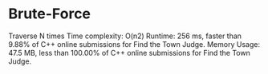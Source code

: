 # Brute-Force
Traverse N times
Time complexity: O(n2)
Runtime: 256 ms, faster than 9.88% of C++ online submissions for Find the Town Judge.
Memory Usage: 47.5 MB, less than 100.00% of C++ online submissions for Find the Town Judge.

